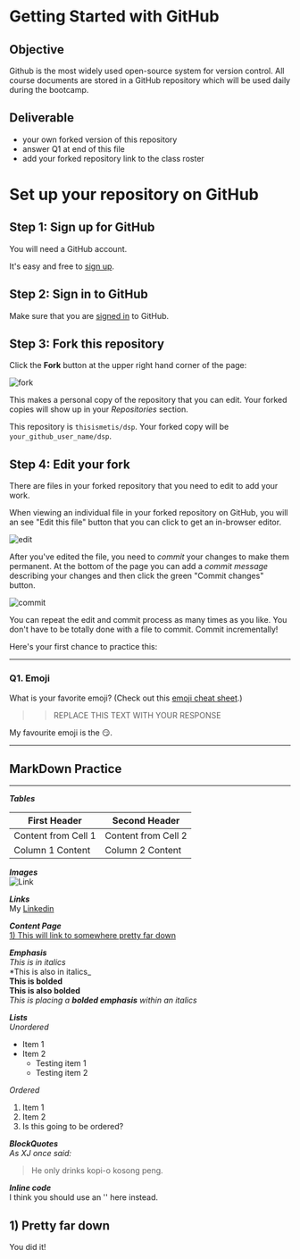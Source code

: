 # Getting Started with GitHub

## Objective
Github is the most widely used open-source system for version control.  All course documents are stored in a GitHub repository which will be used daily during the bootcamp.  

## Deliverable
- your own forked version of this repository
- answer Q1 at end of this file
- add your forked repository link to the class roster


# Set up your repository on GitHub


## Step 1: Sign up for GitHub

You will need a GitHub account.

It's easy and free to [sign up](https://github.com/join).


## Step 2: Sign in to GitHub

Make sure that you are [signed in](https://github.com/login) to GitHub.


## Step 3: Fork this repository

Click the **Fork** button at the upper right hand corner of the page:

![fork](https://github.com/vaughnparker/dsp/blob/master/img/forking_repo.png)

This makes a personal copy of the repository that you can edit. Your forked copies will show up in your *Repositories* section.

This repository is `thisismetis/dsp`. Your forked copy will be `your_github_user_name/dsp`.


## Step 4: Edit your fork  

There are files in your forked repository that you need to edit to add your work.

When viewing an individual file in your forked repository on GitHub, you will an see "Edit this file" button that you can click to get an in-browser editor.

![edit](https://github.com/vaughnparker/dsp/blob/master/img/edit_file.png)

After you've edited the file, you need to _commit_ your changes to make them permanent. At the bottom of the page you can add a _commit message_ describing your changes and then click the green "Commit changes" button.

![commit](https://github.com/vaughnparker/dsp/blob/master/img/commit_file.png)

You can repeat the edit and commit process as many times as you like. You don't have to be totally done with a file to commit. Commit incrementally!

Here's your first chance to practice this:

---

### Q1. Emoji

What is your favorite emoji?  (Check out this [emoji cheat sheet](http://www.emoji-cheat-sheet.com/).)

>> REPLACE THIS TEXT WITH YOUR RESPONSE

My favourite emoji is the :smirk:.  
   
---

## MarkDown Practice  
---

**_Tables_**   

First Header | Second Header
-------------|--------------
Content from Cell 1 | Content from Cell 2
Column 1 Content | Column 2 Content


**_Images_**  
![Link](https://www.probytes.net/wp-content/uploads/2018/01/5-1.png)


**_Links_**  
My [Linkedin](https://www.linkedin.com/in/seow-xian-jin/)



**_Content Page_**  
[1)   This will link to somewhere pretty far down](#section-a)



**_Emphasis_**  
_This is in italics_  
*This is also in italics_  
__This is bolded__  
**This is also bolded**  
_This is placing a **bolded emphasis** within an italics_




**_Lists_**  
*Unordered*  
* Item 1
* Item 2
  * Testing item 1
  * Testing item 2


*Ordered*  
1. Item 1
1. Item 2
  1. Is this going to be ordered?

**_BlockQuotes_**  
_As XJ once said:_  
> He only drinks kopi-o kosong peng.


**_Inline code_**  
I think you should use an '<addr>' here instead.

## <a name='section-a'></a>1) Pretty far down
You did it!




